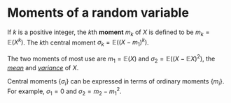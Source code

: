 # Moments of a random variable

If $k$ is a positive integer, the $k$th **moment** $m_k$ of $X$ is defined to
be $m_k=\mathbb{E}(X^k)$. The $k$th central moment $\sigma_k = \mathbb{E}((X -
m_1)^k)$.

The two moments of most use are $m_1 = \mathbb{E}(X)$ and $\sigma_2 =
\mathbb{E}((X - \mathbb{E}X)^2)$, the *[mean](2022100815)* and
*[variance](202210081517.md)* of $X$.

Central moments $\{\sigma_i\}$ can be expressed in terms of ordinary moments
$\{m_i\}$. For example, $\sigma_1 = 0$ and $\sigma_2 = m_2 - m_1^2$.
